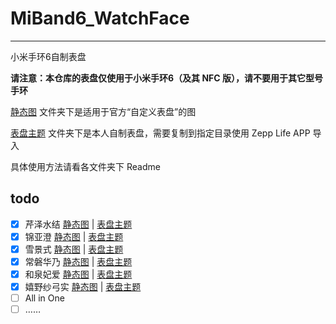 # MiBand6_WatchFace

---

小米手环6自制表盘

**请注意：本仓库的表盘仅使用于小米手环6（及其 NFC 版），请不要用于其它型号手环**

[静态图](/静态图) 文件夹下是适用于官方“自定义表盘”的图

[表盘主题](/表盘主题) 文件夹下是本人自制表盘，需要复制到指定目录使用 Zepp Life APP 导入

具体使用方法请看各文件夹下 Readme

## todo

- [x] 芹泽水结 [静态图](/静态图/miband6@芹泽水结.png) | [表盘主题](/表盘主题/miband6@芹泽水结_ver1.0)
- [x] 锦亚澄 [静态图](/静态图/miband6@锦亚澄.png) | [表盘主题](/表盘主题/miband6@锦亚澄_ver1.0)
- [x] 雪景式 [静态图](/静态图/miband6@雪景式.png) | [表盘主题](/表盘主题/miband6@雪景式_ver1.0)
- [x] 常磐华乃 [静态图](/静态图/miband6@常磐华乃.png) | [表盘主题](/表盘主题/miband6@常磐华乃_ver1.0)
- [x] 和泉妃爱 [静态图](/静态图/miband6@和泉妃爱.png) | [表盘主题](/表盘主题/miband6@和泉妃爱_ver1.0)
- [x] 嬉野纱弓实 [静态图](/静态图/miband6@嬉野纱弓实.png) | [表盘主题](/表盘主题/miband6@嬉野纱弓实_ver1.0)
- [ ] All in One
- [ ] ……
